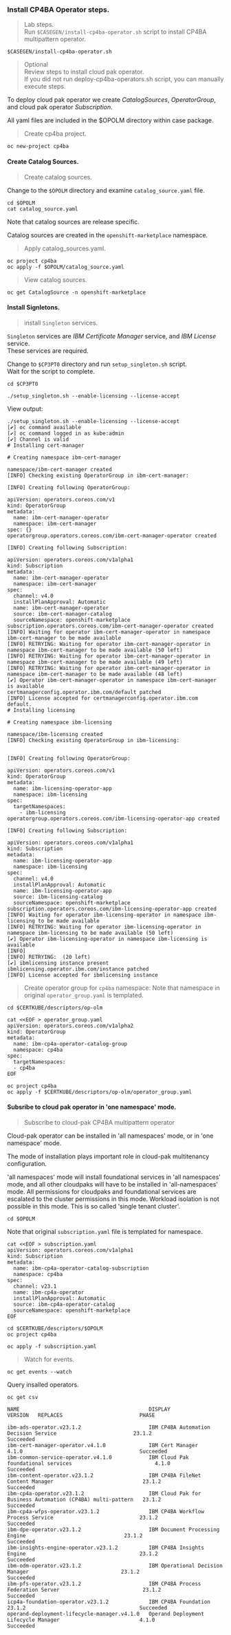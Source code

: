 ### Install CP4BA Operator steps.

> Lab steps.<br/>
> Run `$CASEGEN/install-cp4ba-operator.sh` script to install CP4BA multipattern operator.<br/>

```
$CASEGEN/install-cp4ba-operator.sh
```

> Optional<br/>
Review steps to install cloud pak operator.<br/>
If you did not run deploy-cp4ba-operators.sh script, you can manually execute steps.<br/>

To deploy cloud pak operator we create *CatalogSources*, *OperatorGroup*, and cloud pak operator *Subscription*.<br/>

All yaml files are included in the $OPOLM directory within case package.<br/>

> Create cp4ba project.<br/>
```
oc new-project cp4ba
```

#### Create Catalog Sources.
> Create catalog sources.<br/>

Change to the `$OPOLM` directory and examine `catalog_source.yaml` file.<br/>

```
cd $OPOLM
cat catalog_source.yaml
```

Note that catalog sources are release specific.<br/>

Catalog sources are created in the `openshift-marketplace` namespace.<br/>

> Apply catalog_sources.yaml.<br/>

```
oc project cp4ba
oc apply -f $OPOLM/catalog_source.yaml
```

> View catalog sources.<br/>

```
oc get CatalogSource -n openshift-marketplace
```

#### Install Signletons.
> install `Singleton` services.

`Singleton` services are *IBM Certificate Manager* service, and *IBM License* service.<br/>
These services are required.<br/>

Change to `$CP3PT0` directory and run `setup_singleton.sh` script.<br/>
Wait for the script to complete.<br/>

```
cd $CP3PT0

./setup_singleton.sh --enable-licensing --license-accept
```

View output:<br/>

```
./setup_singleton.sh --enable-licensing --license-accept
[✔] oc command available
[✔] oc command logged in as kube:admin
[✔] Channel is valid
# Installing cert-manager

# Creating namespace ibm-cert-manager

namespace/ibm-cert-manager created
[INFO] Checking existing OperatorGroup in ibm-cert-manager:

[INFO] Creating following OperatorGroup:

apiVersion: operators.coreos.com/v1
kind: OperatorGroup
metadata:
  name: ibm-cert-manager-operator
  namespace: ibm-cert-manager
spec: {}
operatorgroup.operators.coreos.com/ibm-cert-manager-operator created

[INFO] Creating following Subscription:

apiVersion: operators.coreos.com/v1alpha1
kind: Subscription
metadata:
  name: ibm-cert-manager-operator
  namespace: ibm-cert-manager
spec:
  channel: v4.0
  installPlanApproval: Automatic
  name: ibm-cert-manager-operator
  source: ibm-cert-manager-catalog
  sourceNamespace: openshift-marketplace
subscription.operators.coreos.com/ibm-cert-manager-operator created
[INFO] Waiting for operator ibm-cert-manager-operator in namespace ibm-cert-manager to be made available
[INFO] RETRYING: Waiting for operator ibm-cert-manager-operator in namespace ibm-cert-manager to be made available (50 left)
[INFO] RETRYING: Waiting for operator ibm-cert-manager-operator in namespace ibm-cert-manager to be made available (49 left)
[INFO] RETRYING: Waiting for operator ibm-cert-manager-operator in namespace ibm-cert-manager to be made available (48 left)
[✔] Operator ibm-cert-manager-operator in namespace ibm-cert-manager is available
certmanagerconfig.operator.ibm.com/default patched
[INFO] License accepted for certmanagerconfig.operator.ibm.com default.
# Installing licensing

# Creating namespace ibm-licensing

namespace/ibm-licensing created
[INFO] Checking existing OperatorGroup in ibm-licensing:


[INFO] Creating following OperatorGroup:

apiVersion: operators.coreos.com/v1
kind: OperatorGroup
metadata:
  name: ibm-licensing-operator-app
  namespace: ibm-licensing
spec:         
  targetNamespaces:
    - ibm-licensing
operatorgroup.operators.coreos.com/ibm-licensing-operator-app created

[INFO] Creating following Subscription:

apiVersion: operators.coreos.com/v1alpha1
kind: Subscription
metadata:
  name: ibm-licensing-operator-app
  namespace: ibm-licensing
spec:
  channel: v4.0
  installPlanApproval: Automatic
  name: ibm-licensing-operator-app
  source: ibm-licensing-catalog
  sourceNamespace: openshift-marketplace
subscription.operators.coreos.com/ibm-licensing-operator-app created
[INFO] Waiting for operator ibm-licensing-operator in namespace ibm-licensing to be made available
[INFO] RETRYING: Waiting for operator ibm-licensing-operator in namespace ibm-licensing to be made available (50 left)
[✔] Operator ibm-licensing-operator in namespace ibm-licensing is available
[INFO] 
[INFO] RETRYING:  (20 left)
[✔] ibmlicensing instance present
ibmlicensing.operator.ibm.com/instance patched
[INFO] License accepted for ibmlicensing instance
```

> Create operator group for `cp4ba` namespace:
Note that namespace in original `operator_group.yaml` is templated.

```
cd $CERTKUBE/descriptors/op-olm
```

```
cat <<EOF > operator_group.yaml
apiVersion: operators.coreos.com/v1alpha2
kind: OperatorGroup
metadata:
  name: ibm-cp4a-operator-catalog-group
  namespace: cp4ba
spec:
  targetNamespaces:
  - cp4ba
EOF
```

```
oc project cp4ba
oc apply -f $CERTKUBE/descriptors/op-olm/operator_group.yaml
```

#### Subsribe to cloud pak operator in 'one namespace' mode.

> Subscribe to cloud-pak CP4BA multipattern operator

Cloud-pak operator can be installed in 'all namespaces' mode, or in 'one namespace' mode.

The mode of installation plays important role in cloud-pak multitenancy configuration.

'all namespaces' mode will install foundational services in 'all namespaces' mode, and all other cloudpaks will have to be installed in 'all-namespaces' mode.
All permissions for cloudpaks and foundational services are escalated to the cluster permissions in this mode.
Workload isolation is not possible in this mode. This is so called 'single tenant cluster'.

```
cd $OPOLM
```

Note that original `subscription.yaml` file is templated for namespace.

```
cat <<EOF > subscription.yaml
apiVersion: operators.coreos.com/v1alpha1
kind: Subscription
metadata:
  name: ibm-cp4a-operator-catalog-subscription
  namespace: cp4ba
spec:
  channel: v23.1
  name: ibm-cp4a-operator
  installPlanApproval: Automatic
  source: ibm-cp4a-operator-catalog
  sourceNamespace: openshift-marketplace
EOF
```

```
cd $CERTKUBE/descriptors/$OPOLM
oc project cp4ba

oc apply -f subscription.yaml
```

> Watch for events.

```
oc get events --watch
```

Query insalled operators.<br/>

```
oc get csv
```

```
NAME                                          DISPLAY                                                       VERSION   REPLACES                         PHASE

ibm-ads-operator.v23.1.2                      IBM CP4BA Automation Decision Service                         23.1.2                                     Succeeded
ibm-cert-manager-operator.v4.1.0              IBM Cert Manager                                              4.1.0                                      Succeeded
ibm-common-service-operator.v4.1.0            IBM Cloud Pak foundational services                           4.1.0                                      Succeeded
ibm-content-operator.v23.1.2                  IBM CP4BA FileNet Content Manager                             23.1.2                                     Succeeded
ibm-cp4a-operator.v23.1.2                     IBM Cloud Pak for Business Automation (CP4BA) multi-pattern   23.1.2                                     Succeeded
ibm-cp4a-wfps-operator.v23.1.2                IBM CP4BA Workflow Process Service                            23.1.2                                     Succeeded
ibm-dpe-operator.v23.1.2                      IBM Document Processing Engine                                23.1.2                                     Succeeded
ibm-insights-engine-operator.v23.1.2          IBM CP4BA Insights Engine                                     23.1.2                                     Succeeded
ibm-odm-operator.v23.1.2                      IBM Operational Decision Manager                              23.1.2                                     Succeeded
ibm-pfs-operator.v23.1.2                      IBM CP4BA Process Federation Server                           23.1.2                                     Succeeded
icp4a-foundation-operator.v23.1.2             IBM CP4BA Foundation                                          23.1.2                                     Succeeded
operand-deployment-lifecycle-manager.v4.1.0   Operand Deployment Lifecycle Manager                          4.1.0                                      Succeeded
```
